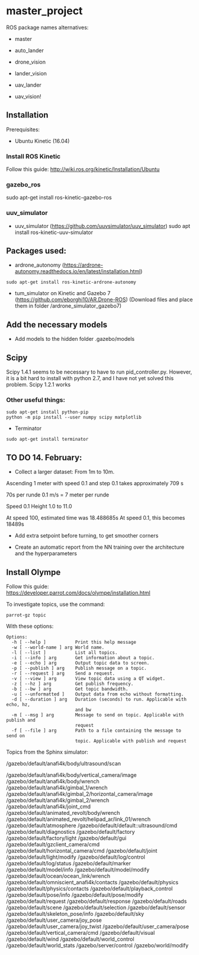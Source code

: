 # master_project


ROS package names alternatives:
* master
* auto_lander
* drone_vision
* lander_vision
* uav_lander

* uav_vision!



## Installation

Prerequisites:
* Ubuntu Kinetic (16.04)


### Install ROS Kinetic
Follow this guide: http://wiki.ros.org/kinetic/Installation/Ubuntu

### gazebo_ros
sudo apt-get install ros-kinetic-gazebo-ros

### uuv_simulator
* uuv_simulator (https://github.com/uuvsimulator/uuv_simulator)
sudo apt install ros-kinetic-uuv-simulator

## Packages used:
* ardrone_autonomy (https://ardrone-autonomy.readthedocs.io/en/latest/installation.html)
```
sudo apt-get install ros-kinetic-ardrone-autonomy
```

* tum_simulator on Kinetic and Gazebo 7 (https://github.com/eborghi10/AR.Drone-ROS)
    (Download files and place them in folder /ardrone_simulator_gazebo7)


## Add the necessary models
* Add models to the hidden folder .gazebo/models


## Scipy
Scipy 1.4.1 seems to be necessary to have to run pid_controller.py.
However, it is a bit hard to install with python 2.7, and I have not yet solved this problem.
Scipy 1.2.1 works

### Other useful things:
```
sudo apt-get install python-pip
python -m pip install --user numpy scipy matplotlib 
```

* Terminator
```
sudo apt-get install terminator
```

## TO DO 14. February:
* Collect a larger dataset:
From 1m to 10m.

Ascending 1 meter with speed 0.1 and step 0.1 takes approximately 709 s

70s per runde 0.1 m/s = 7 meter per runde

Speed 0.1
Height 1.0 to 11.0

At speed 100, estimated time was 18.488685s
At speed 0.1, this becomes 18489s


* Add extra setpoint before turning, to get smoother corners

* Create an automatic report from the NN training over the architecture and the hyperparameters


## Install Olympe
Follow this guide: https://developer.parrot.com/docs/olympe/installation.html


To investigate topics, use the command:
```
parrot-gz topic
```
With these options:
```
Options:
  -h [ --help ]           Print this help message
  -w [ --world-name ] arg World name.
  -l [ --list ]           List all topics.
  -i [ --info ] arg       Get information about a topic.
  -e [ --echo ] arg       Output topic data to screen.
  -p [ --publish ] arg    Publish message on a topic.
  -r [ --request ] arg    Send a request.
  -v [ --view ] arg       View topic data using a QT widget.
  -z [ --hz ] arg         Get publish frequency.
  -b [ --bw ] arg         Get topic bandwidth.
  -u [ --unformatted ]    Output data from echo without formatting.
  -d [ --duration ] arg   Duration (seconds) to run. Applicable with echo, hz, 
                          and bw
  -m [ --msg ] arg        Message to send on topic. Applicable with publish and
                          request
  -f [ --file ] arg       Path to a file containing the message to send on 
                          topic. Applicable with publish and request
```

Topics from the Sphinx simulator:

/gazebo/default/anafi4k/body/ultrasound/scan



/gazebo/default/anafi4k/body/vertical_camera/image
/gazebo/default/anafi4k/body/wrench
/gazebo/default/anafi4k/gimbal_1/wrench
/gazebo/default/anafi4k/gimbal_2/horizontal_camera/image
/gazebo/default/anafi4k/gimbal_2/wrench
/gazebo/default/anafi4k/joint_cmd
/gazebo/default/animated_revolt/body/wrench
/gazebo/default/animated_revolt/helipad_ar/link_01/wrench
/gazebo/default/atmosphere
/gazebo/default/default::ultrasound/cmd
/gazebo/default/diagnostics
/gazebo/default/factory
/gazebo/default/factory/light
/gazebo/default/gui
/gazebo/default/gzclient_camera/cmd
/gazebo/default/horizontal_camera/cmd
/gazebo/default/joint
/gazebo/default/light/modify
/gazebo/default/log/control
/gazebo/default/log/status
/gazebo/default/marker
/gazebo/default/model/info
/gazebo/default/model/modify
/gazebo/default/ocean/ocean_link/wrench
/gazebo/default/omniscient_anafi4k/contacts
/gazebo/default/physics
/gazebo/default/physics/contacts
/gazebo/default/playback_control
/gazebo/default/pose/info
/gazebo/default/pose/modify
/gazebo/default/request
/gazebo/default/response
/gazebo/default/roads
/gazebo/default/scene
/gazebo/default/selection
/gazebo/default/sensor
/gazebo/default/skeleton_pose/info
/gazebo/default/sky
/gazebo/default/user_camera/joy_pose
/gazebo/default/user_camera/joy_twist
/gazebo/default/user_camera/pose
/gazebo/default/vertical_camera/cmd
/gazebo/default/visual
/gazebo/default/wind
/gazebo/default/world_control
/gazebo/default/world_stats
/gazebo/server/control
/gazebo/world/modify